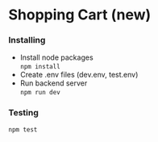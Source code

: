 # Shopping Cart (new)

### Installing
* Install node packages  
`npm install`
* Create .env files (dev.env, test.env)  
* Run backend server  
`npm run dev`

### Testing
`npm test`
